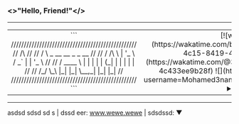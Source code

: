 ### <>"Hello, Friend!"</>
---
<table width="100%">
    <td width="50%">
        <div align="center">
        ```
        /////////////////////////////////////////////////
        //        /\                                   //
        //       /  \     _ __     __ _   _ __         //
        //      / /\ \   | '_ \   / _` | | '_ \        //
        //     / ____ \  | | | | | (_| | | | | |       //
        //    /_/    \_\ |_| |_|  \__,_| |_| |_|       //
        /////////////////////////////////////////////////
        ```
        </div>
    </td>
    <td width="50%">
        <div align="center">
        [![wakatime](https://wakatime.com/badge/user/3741e65c-b1f5-4c15-8419-4c433ee9b28f.svg)](https://wakatime.com/@3741e65c-b1f5-4c15-8419-4c433ee9b28f)
        ![](https://komarev.com/ghpvc/?username=Mohamed3nan&style=flat&label=github+visits)
        <details>
        <summary>:robot:</summary>
        :ghost:
        </details>
        </div>
    </td>

</table>

---
asdsd sdsd sd s | dssd eer: www.wewe.wewe | sdsdssd: ▼